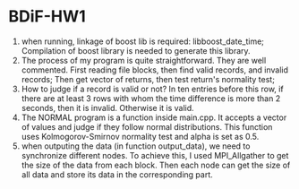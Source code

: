 # BDiF-HW1
1. when running, linkage of boost lib is required:
libboost_date_time;  Compilation of boost library is needed to generate this library. 
2. The process of my program is quite straightforward. They are well commented. First reading file blocks, then find valid records, and invalid records; Then get vector of returns, then test return's normality test;
3. How to judge if a record is valid or not? 
    In ten entries before this row, if there are at least 3 rows with whom the time difference is more than 2 seconds, then it is invalid. Otherwise it is valid.
4. The NORMAL program is a function inside main.cpp. It accepts a vector of values and judge if they follow normal distributions. 
    This function uses Kolmogorov-Smirnov normality test and alpha is set as 0.5.
5. when outputing the data (in function output_data), we need to synchronize different nodes. To achieve this, I used MPI_Allgather to get the size of the data from each block. Then each node can get the size of all data and store its data in the corresponding part. 


